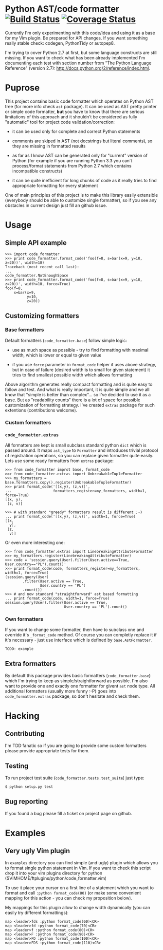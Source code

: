 Python AST/code formatter [![Build Status](https://travis-ci.org/paluh/code-formatter.png?branch=master)](https://travis-ci.org/paluh/code-formatter) [![Coverage Status](https://coveralls.io/repos/paluh/code-formatter/badge.png?branch=master)](https://coveralls.io/r/paluh/code-formatter?branch=master)
==========================

Currently I'm only experimenting with this code/idea and using it as a base for my Vim plugin. Be prepared for API changes. If you want something really stable check: codegen, PythonTidy or autopep8.

I'm trying to cover Python 2.7 at first, but some language constructs are still missing. If you want to check what has been already implemented I'm documenting each test with section number from "The Python Language Reference" (version 2.7): http://docs.python.org/2/reference/index.html.


# Puprose

This project contains basic code formatter which operates on Python AST tree (for more info check `ast` package). It can be used as AST pretty printer or simple code formatter, __but__ you have to know that there are serious limitations of this approach and it shouldn't be considered as fully "automatic" tool for project code validation/correction:

* it can be used only for complete and correct Python statements

* comments are skiped in AST (not docstrings but literal comments), so they are missing in formatted results

* as far as I know AST can be generated only for "current" version of Python (for example if you are running Python 3.3 you can't process/format statements from Python 2.7 which contains incompatible constructs)

* it can be quite inefficient for long chunks of code as it really tries to find appropriate formatting for every statement

One of main principles of this project is to make this library easily extensible (everybody should be able to customize single formatter), so if you see any obstacles in current design just fill an github issue.


# Usage

## Simple API example

    >>> import code_formatter
    >>> print code_formatter.format_code('foo(f=8, s=bar(x=9, y=10, z=20))', width=10)
    Traceback (most recent call last):
    ...
    code_formatter.NotEnoughSpace
    >>> print code_formatter.format_code('foo(f=8, s=bar(x=9, y=10, z=20))', width=10, force=True)
    foo(f=8,
        s=bar(x=9,
              y=10,
              z=20))

## Customizing formatters

### Base formatters

Default formatters (`code_formatter.base`) follow simple logic:

* use as much space as possible - try to find formatting with maximal width, which is lower or equal to given value

* if you use `force` parameter in `format_code` helper it uses above strategy, but in case of failure (desired width is to small for given statement) it tries to find smallest possible width which allows formatting

Above algorithm generates really compact formatting and is quite easy to follow and test. And what is really important, it is quite simple and we all know that "simple is better than complex"... so I've decided to use it as a base. But as "readability counts" there is a lot of space for possible customization of formatting strategy. I've created `extras` package for such extentions (contributions welcome).

### Custom formatters

### `code_formatter.extras`

All formatters are kept is small subclass standard python `dict` which is passed around. It maps `ast_type` to `Formatter` and introduces trivial protocol of registration operations, so you can replace given formatter quite easily. Lets use some ready formatters from `extras` package:


    >>> from code_formatter improt base, format_code
    >>> from code_formatter.extras import UnbreakableTupleFormatter
    >>> my_formatters = base.formatters.copy().register(UnbreakableTupleFormatter)
    >>> print format_code('[(x,y), (z,v)]',
    ...                   formatters_register=my_formatters, width=1, force=True)
    [(x, y),
     (z, v)]

    >>> # with standard "greedy" formatters result is different ;-)
    ... print format_code('[(x,y), (z,v)]', width=1, force=True)
    [(x,
      y),
     (z,
      v)]

Or even more interesting one:

    >>> from code_formatter.extras import LinebreakingAttributeFormatter
    >>> my_formatters.register(LinebreakingAttributeFormatter)
    >>> code = 'session.query(User).filter(User.active==True, User.country=="PL").count()'
    >>> print format_code(code, formatters_register=my_formatters, width=1, force=True)
    (session.query(User)
            .filter(User.active == True,
                    User.country == 'PL')
            .count())
    >>> # and now standard "straightforward" ast based formatting
    ... print format_code(code, width=1, force=True)
    session.query(User).filter(User.active == True,
                               User.country == 'PL').count()



### Own formatters

If you want to change some formatter, then have to subclass one and override it's `_format_code` method. Of course you can completly replace it if it's necessary - just use interface which is defined by `base.AstFormatter`.

    TODO: example


## Extra formatters
By default this package provides basic formatters (`code_formatter.base`) which I'm trying to keep as simple/straightforward as possible. I'm also want to provide one and exactly one formatter for givent `ast` node type. All additional formatters (usually more funny :-P) goes into `code_formatter.extras` package, so don't hesitate and check them.

# Hacking

## Contributing

I'm TDD fanatic so if you are going to provide some custom formatters please provide appropriate tests for them.

## Testing

To run project test suite (`code_formatter.tests.test_suite`) just type:

    $ python setup.py test

## Bug reporting

If you found a bug please fill a ticket on project page on github.

# Examples

## Very ugly Vim plugin

In `examples` directory you can find simple (and ugly) plugin which allows you to format single python statement in Vim. If you want to check this script drop it into your vim plugins directory for python ($VIMHOME/ftplugins/python/code\_formatter.vim)

To use it place your cursor on a first line of a statement which you want to format and call `:python format_code(80)` (or make some convenient mapping for this action - you can check my proposition below).

My mappings for this plugin allow to change width dynamically (you can easily try different formattings):

    map <leader>fds :python format_code(60)<CR>
    map <leader>fd :python format_code(70)<CR>
    map <leader>f :python format_code(80)<CR>
    map <leader>F :python format_code(90)<CR>
    map <leader>FD :python format_code(100)<CR>
    map <leader>FDS :python format_code(110)<CR>
